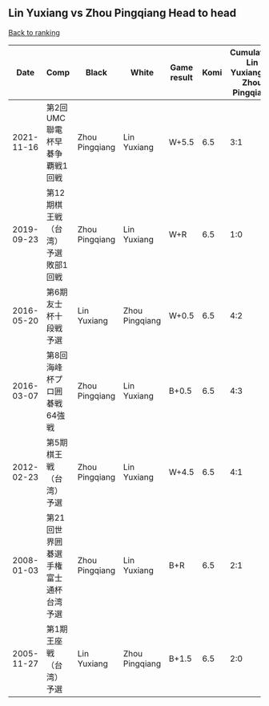 ## Lin Yuxiang vs Zhou Pingqiang Head to head

[Back to ranking](../../index.md)




| **Date** | **Comp** | **Black** | **White** | **Game result** | **Komi** | **Cumulative Lin Yuxiang vs Zhou Pingqiang** | **Lin Yuxiang streak** | **Zhou Pingqiang streak** | 
| --- | --- | --- | --- | --- | --- | --- | --- | --- |
| 2021-11-16 | 第2回UMC聯電杯早碁争覇戦1回戦 | Zhou Pingqiang | Lin Yuxiang | W+5.5 | 6.5 | 3:1 | 1 | 0 | 
| 2019-09-23 | 第12期棋王戦（台湾）予選敗部1回戦 | Zhou Pingqiang | Lin Yuxiang | W+R | 6.5 | 1:0 | 1 | 0 | 
| 2016-05-20 | 第6期友士杯十段戦予選 | Lin Yuxiang | Zhou Pingqiang | W+0.5 | 6.5 | 4:2 | 0 | 1 | 
| 2016-03-07 | 第8回海峰杯プロ囲碁戦64強戦 | Zhou Pingqiang | Lin Yuxiang | B+0.5 | 6.5 | 4:3 | 0 | 2 | 
| 2012-02-23 | 第5期棋王戦（台湾）予選 | Zhou Pingqiang | Lin Yuxiang | W+4.5 | 6.5 | 4:1 | 2 | 0 | 
| 2008-01-03 | 第21回世界囲碁選手権富士通杯台湾予選 | Zhou Pingqiang | Lin Yuxiang | B+R | 6.5 | 2:1 | 0 | 1 | 
| 2005-11-27 | 第1期王座戦（台湾）予選 | Lin Yuxiang | Zhou Pingqiang | B+1.5 | 6.5 | 2:0 | 2 | 0 |




